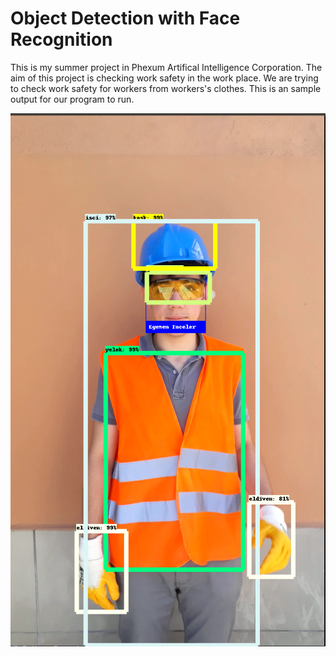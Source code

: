 # Object Detection with Face Recognition
This is my summer project in Phexum Artifical Intelligence Corporation. The aim of this project is checking work safety in the work place. We are trying to check work safety for workers from workers's clothes. This is an sample output for our program to run. 


![Sample Output](sample_output.png)
